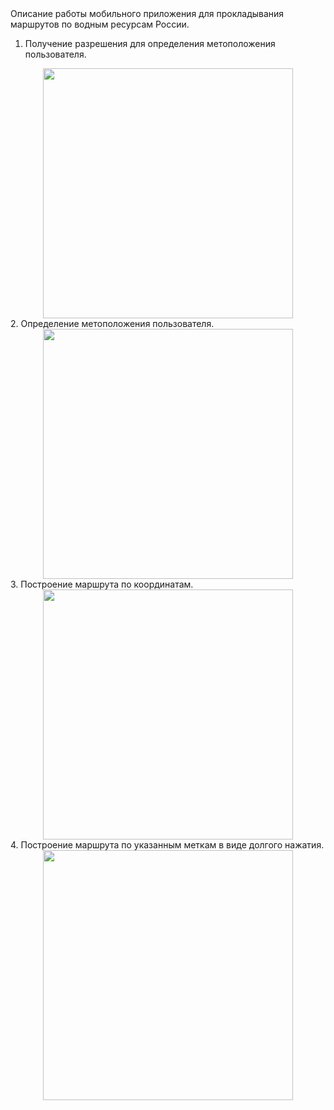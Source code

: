 <div style="text-align: left;">
Описание работы мобильного приложения для прокладывания маршрутов по водным ресурсам России.

1. Получение разрешения для определения метоположения пользователя.
</div>

<div style="text-align: center;">
<img src="https://github.com/user-attachments/assets/822100c7-e96e-4c26-b430-0a9226b1c576" width="400" />
</div>

<div style="text-align: left;">
2. Определение метоположения пользователя.
</div>

<div style="text-align: center;">
<img src="https://github.com/user-attachments/assets/3c951d2f-8c3d-42f6-b397-decfefc8006e" width="400" />
</div>

<div style="text-align: left;">
3. Построение маршрута по координатам.
</div>

<div style="text-align: center;">
<img src="https://github.com/user-attachments/assets/5272d44f-3de6-4e59-8144-de83e37a6383" width="400" />
</div>

<div style="text-align: left;">
4. Построение маршрута по указанным меткам в виде долгого нажатия.
</div>

<div style="text-align: center;">
<img src="https://github.com/user-attachments/assets/d3771e9c-2a71-4b97-9b83-4ece9dba2da6" width="400" />
</div>
